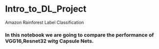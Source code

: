 # Intro_to_DL_Project
Amazon Rainforest Label Classification

### In this notebook we are going to compare the performance of VGG16,Resnet32 witg Capsule Nets.
